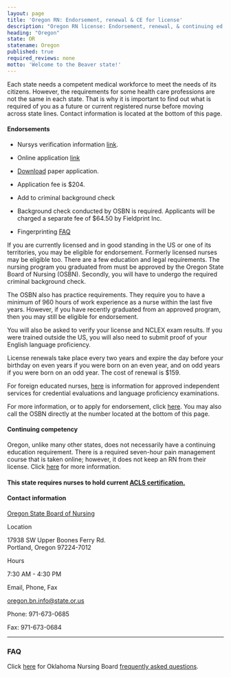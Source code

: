 ```yaml
---
layout: page
title: 'Oregon RN: Endorsement, renewal & CE for license'
description: "Oregon RN license: Endorsement, renewal, & continuing ed. Stay updated & meet nursing license requirements."
heading: "Oregon"
state: OR
statename: Oregon
published: true
required_reviews: none
motto: 'Welcome to the Beaver state!'
---
```


Each state needs a competent medical workforce to meet the needs of its citizens. However, the requirements for some health care professions are not the same in each state. That is why it is important to find out what is required of you as a future or current registered nurse before moving across state lines. Contact information is located at the bottom of this page.

#### Endorsements

- Nursys verification information [link](https://www.nursys.com/).
- Online application [link](https://osbn.boardsofnursing.org/orbn)
- [Download](https://www.oregon.gov/osbn/Documents/Form_LIC-616.pdf) paper application.

- Application fee is $204.
- Add to criminal background check
- Background check conducted by OSBN is required. Applicants will be charged a separate fee of $64.50 by Fieldprint Inc.
- Fingerprinting [FAQ](https://www.oregon.gov/odhs/background-checks/pages/fingerprinting.aspx)

If you are currently licensed and in good standing in the US or one of its territories, you may be eligible for endorsement. Formerly licensed nurses may be eligible too. There are a few education and legal requirements. The nursing program you graduated from must be approved by the Oregon State Board of Nursing (OSBN). Secondly, you will have to undergo the required criminal background check.

The OSBN also has practice requirements. They require you to have a minimum of 960 hours of work experience as a nurse within the last five years. However, if you have recently graduated from an approved program, then you may still be eligible for endorsement.

You will also be asked to verify your license and NCLEX exam results. If you were trained outside the US, you will also need to submit proof of your English language proficiency.

License renewals take place every two years and expire the day before your birthday on even years if you were born on an even year, and on odd years if you were born on an odd year. The cost of renewal is $159.

For foreign educated nurses, [here](https://www.oregon.gov/osbn/pages/forms.aspx) is information for approved independent services for credential evaluations and language proficiency examinations.

For more information, or to apply for endorsement, click [here](https://www.oregon.gov/osbn/pages/forms.aspx). You may also call the OSBN directly at the number located at the bottom of this page.

#### Continuing competency

Oregon, unlike many other states, does not necessarily have a continuing education requirement. There is a required seven-hour pain management course that is taken online; however, it does not keep an RN from their license. Click [here](https://www.oregon.gov/oha/hpa/dsi-pmc/pages/index.aspx) for more information.

#### This state requires nurses to hold current [ACLS certification.](https://www.acls.net/oregon-acls-pals-bls)

#### Contact information

[Oregon State Board of Nursing](https://www.oregon.gov/OSBN/pages/index.aspx)

Location

17938 SW Upper Boones Ferry Rd.  
Portland, Oregon 97224-7012

Hours

7:30 AM - 4:30 PM

Email, Phone, Fax

[oregon.bn.info@state.or.us](mailto:oregon.bn.info@state.or.us?subject=License%20renewals%20and%20endorsements&body=Hi%2C%0A%0AI%20was%20on%20the%20ACLS%20Training%20Center%20website%20RNMobility.com%20and%20read%20that%20I%20can%20send%20my%20questions%20for%20the%20Oregon%20State%20Board%20of%20Nursing%20here.)

Phone: 971-673-0685

Fax: 971-673-0684

* * * * *

### FAQ

Click [here](https://oklahoma.gov/content/dam/ok/en/nursing/documents/reinstateappl07.pdf) for Oklahoma Nursing Board [frequently asked questions](https://oklahoma.gov/content/dam/ok/en/nursing/documents/reinstateappl07.pdf).
